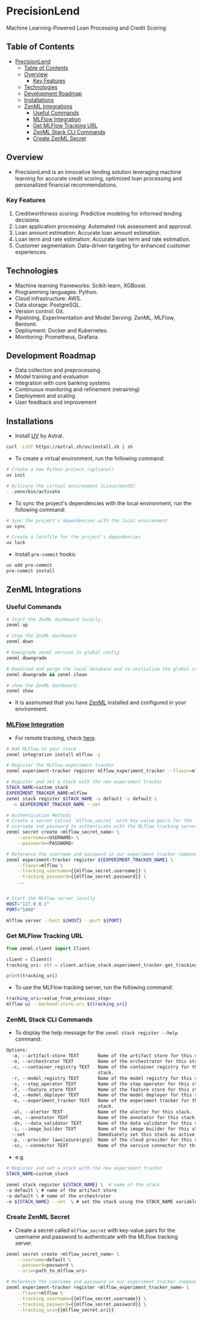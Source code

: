 # PrecisionLend

Machine Learning-Powered Loan Processing and Credit Scoring

## Table of Contents

- [PrecisionLend](#precisionlend)
  - [Table of Contents](#table-of-contents)
  - [Overview](#overview)
    - [Key Features](#key-features)
  - [Technologies](#technologies)
  - [Development Roadmap](#development-roadmap)
  - [Installations](#installations)
  - [ZenML Integrations](#zenml-integrations)
    - [Useful Commands](#useful-commands)
    - [MLFlow Integration](#mlflow-integration)
    - [Get MLFlow Tracking URL](#get-mlflow-tracking-url)
    - [ZenML Stack CLI Commands](#zenml-stack-cli-commands)
    - [Create ZenML Secret](#create-zenml-secret)

## Overview

- PrecisionLend is an innovative lending solution leveraging machine learning for accurate credit scoring, optimized loan processing and personalized financial recommendations.

### Key Features

1. Creditworthiness scoring: Predictive modeling for informed lending decisions.
2. Loan application processing: Automated risk assessment and approval.
3. Loan amount estimation: Accurate loan amount estimation.
4. Loan term and rate estimation: Accurate loan term and rate estimation.
5. Customer segmentation: Data-driven targeting for enhanced customer experiences.

## Technologies

- Machine learning frameworks: Scikit-learn, XGBoost.
- Programming languages: Python.
- Cloud infrastructure: AWS.
- Data storage: PostgreSQL.
- Version control: Git.
- Pipelining, Experimentation and Model Serving: ZenML, MLFlow, Bentoml.
- Deployment: Docker and Kubernetes.
- Monitoring: Prometheus, Grafana.

## Development Roadmap

- Data collection and preprocessing
- Model training and evaluation
- Integration with core banking systems
- Continuous monitoring and refinement (retraining)
- Deployment and scaling
- User feedback and improvement

## Installations

- Install [UV](https://docs.astral.sh/uv/getting-started/installation/) by Astral.

```sh
curl -LsSf https://astral.sh/uv/install.sh | sh
```

- To create a virtual environment, run the following command:

```sh
# Create a new Python project (optional)
uv init

# Activate the virtual environment (Linux/macOS)
. .venv/bin/activate
```

- To sync the project's dependencies with the local environment, run the following command:

```sh
# Sync the project's dependencies with the local environment
uv sync

# Create a lockfile for the project's dependencies
uv lock
```

- Install `pre-commit` hooks:

```sh
uv add pre-commit
pre-commit install
```

## ZenML Integrations

### Useful Commands

```sh
# Start the ZenML dashboard locally.
zenml up

# Stop the ZenML dashboard
zenml down

# Downgrade zenml version in global config.
zenml downgrade

# Download and purge the local database and re-initialize the global configuration to bring it back to its default factory state
zenml downgrade && zenml clean

# show the ZenML dashboard.
zenml show
```

- It is assmumed that you have [ZenML](https://zenml.io/) installed and configured in your environment.

### [MLFlow Integration](https://docs.zenml.io/stack-components/experiment-trackers/mlflow)

- For remote tracking, check [here](https://mlflow.org/docs/latest/tracking/tutorials/remote-server.html).

```sh
# Add MLFlow to your stack
zenml integration install mlflow -y

# Register the MLFlow experiment tracker
zenml experiment-tracker register mlflow_experiment_tracker --flavor=mlflow

# Register and set a stack with the new experiment tracker
STACK_NAME=custom_stack
EXPERIMENT_TRACKER_NAME=mlflow
zenml stack register $STACK_NAME -a default -o default \
  -e $EXPERIMENT_TRACKER_NAME --set

# Authentication Methods
# Create a secret called `mlflow_secret` with key-value pairs for the
# username and password to authenticate with the MLflow tracking server
zenml secret create <mlflow_secret_name> \
    --username=<USERNAME> \
    --password=<PASSWORD>

# Reference the username and password in our experiment tracker component
zenml experiment-tracker register ${EXPERIMENT_TRACKER_NAME} \
    --flavor=mlflow \
    --tracking_username={{mlflow_secret.username}} \
    --tracking_password={{mlflow_secret.password}} \
    ...


# Start the MLFlow server locally
HOST="127.0.0.1"
PORT="5000"

mlflow server --host ${HOST} --port ${PORT}
```

### Get MLFlow Tracking URL

```py
from zenml.client import Client

client = Client()
tracking_uri: str = client.active_stack.experiment_tracker.get_tracking_uri()

print(tracking_uri)
```

- To use the MLFlow tracking server, run the following command:

```sh
tracking_uri=<value_from_previous_step>
mlflow ui --backend-store-uri ${tracking_uri}
```

### ZenML Stack CLI Commands

- To display the help message for the `zenml stack register --help` command:

```txt
Options:
  -a, --artifact-store TEXT       Name of the artifact store for this stack.
  -o, --orchestrator TEXT         Name of the orchestrator for this stack.
  -c, --container_registry TEXT   Name of the container registry for this
                                  stack.
  -r, --model_registry TEXT       Name of the model registry for this stack.
  -s, --step_operator TEXT        Name of the step operator for this stack.
  -f, --feature_store TEXT        Name of the feature store for this stack.
  -d, --model_deployer TEXT       Name of the model deployer for this stack.
  -e, --experiment_tracker TEXT   Name of the experiment tracker for this
                                  stack.
  -al, --alerter TEXT             Name of the alerter for this stack.
  -an, --annotator TEXT           Name of the annotator for this stack.
  -dv, --data_validator TEXT      Name of the data validator for this stack.
  -i, --image_builder TEXT        Name of the image builder for this stack.
  --set                           Immediately set this stack as active.
  -p, --provider [aws|azure|gcp]  Name of the cloud provider for this stack.
  -sc, --connector TEXT           Name of the service connector for this
```

- e.g.

```sh
# Register and set a stack with the new experiment tracker
STACK_NAME=custom_stack

zenml stack register ${STACK_NAME} \  # name of the stack
-a default \ # name of the artifact store
-o default \ # name of the orchestrator
-e ${STACK_NAME} --set  \ # set the stack using the STACK_NAME variable
```

### Create ZenML Secret

- Create a secret called `mlflow_secret` with key-value pairs for the username and password to authenticate with the MLflow tracking server.

```sh
zenml secret create <mlflow_secret_name> \
    --username=default \
    --password=password \
    --uri=<path_to_mlflow_uri>

# Reference the username and password in our experiment tracker component
zenml experiment-tracker register <mlflow_experiment_tracker_name> \
    --flavor=mlflow \
    --tracking_username={{mlflow_secret.username}} \
    --tracking_password={{mlflow_secret.password}} \
    --tracking_uri={{mlflow_secret.uri}}
```
